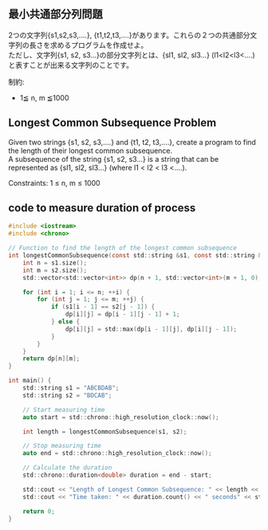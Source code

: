## 最小共通部分列問題
2つの文字列{s1,s2,s3,....}, {t1,t2,t3,....}があります。これらの２つの共通部分文字列の長さを求めるプログラムを作成せよ。  
ただし、文字列{s1, s2, s3...}の部分文字列とは、{sl1, sl2, sl3...} (l1<l2<l3<....)と表すことが出来る文字列のことです。  

制約:  
- 1≦ n, m ≦1000


## Longest Common Subsequence Problem
Given two strings {s1, s2, s3,....} and {t1, t2, t3,....}, create a program to find the length of their longest common subsequence.  
A subsequence of the string {s1, s2, s3...} is a string that can be represented as {sl1, sl2, sl3...} (where l1 < l2 < l3 <....).  

Constraints:
1 ≤ n, m ≤ 1000


## code to measure duration of process

```c
#include <iostream>
#include <chrono>

// Function to find the length of the longest common subsequence
int longestCommonSubsequence(const std::string &s1, const std::string &s2) {
    int n = s1.size();
    int m = s2.size();
    std::vector<std::vector<int>> dp(n + 1, std::vector<int>(m + 1, 0));

    for (int i = 1; i <= n; ++i) {
        for (int j = 1; j <= m; ++j) {
            if (s1[i - 1] == s2[j - 1]) {
                dp[i][j] = dp[i - 1][j - 1] + 1;
            } else {
                dp[i][j] = std::max(dp[i - 1][j], dp[i][j - 1]);
            }
        }
    }
    return dp[n][m];
}

int main() {
    std::string s1 = "ABCBDAB";
    std::string s2 = "BDCAB";

    // Start measuring time
    auto start = std::chrono::high_resolution_clock::now();

    int length = longestCommonSubsequence(s1, s2);

    // Stop measuring time
    auto end = std::chrono::high_resolution_clock::now();

    // Calculate the duration
    std::chrono::duration<double> duration = end - start;

    std::cout << "Length of Longest Common Subsequence: " << length << std::endl;
    std::cout << "Time taken: " << duration.count() << " seconds" << std::endl;

    return 0;
}
```

